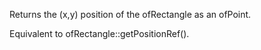 Returns the (x,y) position of the ofRectangle as an ofPoint.

Equivalent to ofRectangle::getPositionRef().
